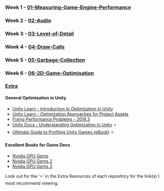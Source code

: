 ### Week 1 - [01-Measuring-Game-Engine-Performance](https://github.com/danmilneusw/01-Measuring-Game-Engine-Performance)
### Week 2 - [02-Audio](https://github.com/danmilneusw/02-Audio)
### Week 3 - [03-Level-of-Detail](https://github.com/danmilneusw/03-Level-of-Detail)
### Week 4 - [04-Draw-Calls](https://github.com/danmilneusw/04-Draw-Calls)
### Week 5 - [05-Garbage-Collection](https://github.com/danmilneusw/05-Garbage-Collection)
### Week 6 - [06-2D-Game-Optimisation](https://github.com/danmilneusw/06-2D-Game-Optimisation)
### [Extra](https://github.com/danmilneusw/Extra)

#### General Optimisation in Unity
- [Unity Learn - Introduction to Optimization in Unity](https://learn.unity.com/tutorial/introduction-to-optimization-in-unity#)
- [Unity Learn - Optimization Approaches for Project Assets](https://learn.unity.com/tutorial/optimization-approaches-for-project-assets#)
- [Fixing Performance Problems - 2019.3](https://learn.unity.com/tutorial/fixing-performance-problems-2019-3#604584f1edbc2a08f89305c9)
- [Unity Docs - Understanding Optimization in Unity](https://docs.unity3d.com/2022.2/Documentation/Manual/BestPracticeUnderstandingPerformanceInUnity.html) ⭐
- [Ultimate Guide to Profiling Unity Games (eBook)](https://unity.com/resources/ultimate-guide-to-profiling-unity-games) ⭐

#### Excellent Books for Game Devs
- [Nvidia GPU Gems](https://developer.nvidia.com/gpugems/gpugems/contributors)
- [Nvidia GPU Gems 2](https://developer.nvidia.com/gpugems/gpugems2/copyright)
- [Nvidia GPU Gems 3](https://developer.nvidia.com/gpugems/gpugems3/contributors)

Look out for the '⭐' in the Extra Resources of each repository for the link(s) I most recommend viewing.
